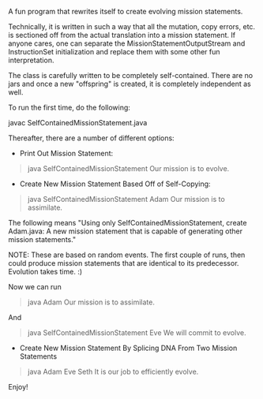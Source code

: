 A fun program that rewrites itself to create evolving mission statements.

Technically, it is written in such a way that all the mutation, copy errors, 
etc. is sectioned off from the actual translation into a mission statement.
If anyone cares, one can separate the MissionStatementOutputStream and
InstructionSet initialization and replace them with some other fun
interpretation.

The class is carefully written to be completely self-contained. There are 
no jars and once a new "offspring" is created, it is completely independent
as well.

To run the first time, do the following:

javac SelfContainedMissionStatement.java

Thereafter, there are a number of different options:

* Print Out Mission Statement:

> java SelfContainedMissionStatement
Our mission is to evolve.

* Create New Mission Statement Based Off of Self-Copying:

> java SelfContainedMissionStatement Adam
Our mission is to assimilate.

The following means "Using only SelfContainedMissionStatement, create 
Adam.java: A new mission statement that is capable of generating other
mission statements."

NOTE: These are based on random events. The first couple of runs, then could
produce mission statements that are identical to its predecessor. Evolution
takes time. :)

Now we can run

> java Adam
Our mission is to assimilate.

And

> java SelfContainedMissionStatement Eve
We will commit to evolve.

* Create New Mission Statement By Splicing DNA From Two Mission Statements

> java Adam Eve Seth
It is our job to efficiently evolve.

Enjoy!
